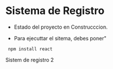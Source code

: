 <h1> Sistema de Registro </h1>

- Estado del proyecto en Construcccion.

- Para ejecuttar el sitema, debes poner"

 `` npm install react``

 Sistem de registro 2
